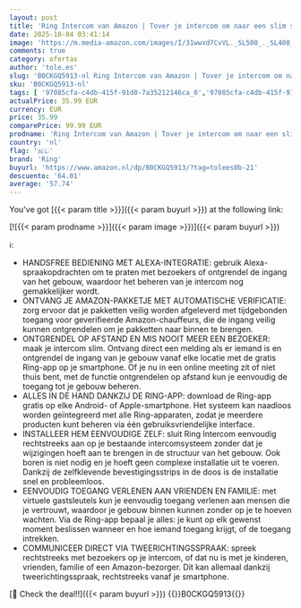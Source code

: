 ```yaml
---
layout: post
title: 'Ring Intercom van Amazon | Tover je intercom om naar een slim systeem met ontgrendeling op afstand  tweerichtingsspraak en gastgebruikers | Eenvoudig te installeren | Werkt met Alexa'
date: 2025-10-04 03:41:14
image: 'https://m.media-amazon.com/images/I/31wwxd7CvVL._SL500_._SL400_.jpg'
comments: true
category: ofertas
author: 'tole.es'
slug: 'B0CKGQ5913-nl Ring Intercom van Amazon | Tover je intercom om naar een...'
sku: 'B0CKGQ5913-nl'
tags: [ '97085cfa-c4db-415f-91d0-7a35212146ca_0','97085cfa-c4db-415f-91d0-7a35212146ca_4101','Amazon-apparaten','Amazon-apparaten & accessoires','Arborist Merchandising Root','Deurbellen & -ontvangers','Ringtercom','Self Service','Sensoren','Smart Home-beveiliging & -verlichting','Special Features Stores','ring','🇳🇱', ]
actualPrice: 35.99 EUR
currency: EUR
price: 35.99
comparePrice: 99.99 EUR
prodname: 'Ring Intercom van Amazon | Tover je intercom om naar een slim systeem met ontgrendeling op afstand  tweerichtingsspraak en gastgebruikers | Eenvoudig te installeren | Werkt met Alexa'
country: 'nl'
flag: '🇳🇱'
brand: 'Ring'
buyurl: 'https://www.amazon.nl/dp/B0CKGQ5913/?tag=tolees0b-21'
descuento: '64.01'
average: '57.74'
---
```


You've got [{{< param title >}}]({{< param buyurl >}}) at the following link:

[![{{< param prodname >}}]({{< param image >}})]({{< param buyurl >}})

ℹ️:

- HANDSFREE BEDIENING MET ALEXA-INTEGRATIE: gebruik Alexa-spraakopdrachten om te praten met bezoekers of ontgrendel de ingang van het gebouw, waardoor het beheren van je intercom nog gemakkelijker wordt.
- ONTVANG JE AMAZON-PAKKETJE MET AUTOMATISCHE VERIFICATIE: zorg ervoor dat je pakketten veilig worden afgeleverd met tijdgebonden toegang voor geverifieerde Amazon-chauffeurs, die de ingang veilig kunnen ontgrendelen om je pakketten naar binnen te brengen.
- ONTGRENDEL OP AFSTAND EN MIS NOOIT MEER EEN BEZOEKER: maak je intercom slim. Ontvang direct een melding als er iemand is en ontgrendel de ingang van je gebouw vanaf elke locatie met de gratis Ring-app op je smartphone. Of je nu in een online meeting zit of niet thuis bent, met de functie ontgrendelen op afstand kun je eenvoudig de toegang tot je gebouw beheren.
- ALLES IN DE HAND DANKZIJ DE RING-APP: download de Ring-app gratis op elke Android- of Apple-smartphone. Het systeem kan naadloos worden geïntegreerd met alle Ring-apparaten, zodat je meerdere producten kunt beheren via één gebruiksvriendelijke interface.
- INSTALLEER HEM EENVOUDIGE ZELF: sluit Ring Intercom eenvoudig rechtstreeks aan op je bestaande intercomsysteem zonder dat je wijzigingen hoeft aan te brengen in de structuur van het gebouw. Ook boren is niet nodig en je hoeft geen complexe installatie uit te voeren. Dankzij de zelfklevende bevestigingsstrips in de doos is de installatie snel en probleemloos.
- EENVOUDIG TOEGANG VERLENEN AAN VRIENDEN EN FAMILIE: met virtuele gastsleutels kun je eenvoudig toegang verlenen aan mensen die je vertrouwt, waardoor je gebouw binnen kunnen zonder op je te hoeven wachten. Via de Ring-app bepaal je alles: je kunt op elk gewenst moment beslissen wanneer en hoe iemand toegang krijgt, of de toegang intrekken.
- COMMUNICEER DIRECT VIA TWEERICHTINGSSPRAAK: spreek rechtstreeks met bezoekers op je intercom, of dat nu is met je kinderen, vrienden, familie of een Amazon-bezorger. Dit kan allemaal dankzij tweerichtingsspraak, rechtstreeks vanaf je smartphone.

[🛒 Check the deal!!]({{< param buyurl >}})
{{<world>}}B0CKGQ5913{{</world>}}
